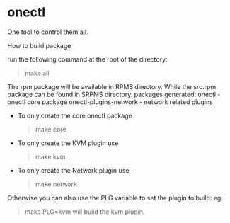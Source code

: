 # onectl
One tool to control them all.


How to build package 

run the following command at the root of the directory:
> make all

The rpm package will be available in RPMS directory.
While the src.rpm package can be found in SRPMS directory.
packages generated:
onectl - onectl core package
onectl-plugins-network  - network related plugins

* To only create the core onectl package
  > make core
* To only create the KVM plugin use
  > make kvm
* To only create the Network plugin use
  > make network

Otherwise you can also use the PLG variable to set the plugin to build:
eg:
> make PLG=kvm
will build the kvm plugin.
